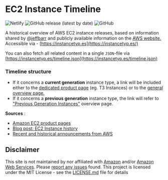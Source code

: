 # EC2 Instance Timeline


![Netlify](https://img.shields.io/netlify/8c48f705-c7c8-4a68-a370-2563f98d2306?color=green&logo=Netlify&logoColor=white&style=flat-square)
![GitHub release (latest by date)](https://img.shields.io/github/v/release/nrollr/ec2-timeline?color=informational&logo=GitHub&logoColor=white&style=flat-square)
![GitHub](https://img.shields.io/github/license/nrollr/ec2-timeline?color=green&logoColor=white&style=flat-square)

A historical overview of AWS EC2 instance releases, based on information shared by [@jeffbarr](https://mobile.twitter.com/jeffbarr) and publicly available information on the [AWS website.](https://aws.amazon.com) Accessible via - [https://instancetyp.es](https://instancetyp.es/)

You can also fetch all related content in a single `JSON`-file via [https://instancetyp.es/timeline.json](https://instancetyp.es/timeline.json)

### Timeline structure
* If it concerns a **current generation** instance type, a link will be included either to the [dedicated product page](https://aws.amazon.com/ec2/instance-types/t3/) (eg. T3 Instances) or to the [general overview page.](https://aws.amazon.com/ec2/instance-types/)
* If it concerns a **previous generation** instance type, the link will refer to ["Previous Generation Instances"](https://aws.amazon.com/ec2/previous-generation/) overview page.

**Sources** :
* [Amazon EC2 product pages](https://aws.amazon.com/ec2)
* [Blog post: EC2 Instance history](https://aws.amazon.com/blogs/aws/ec2-instance-history/)
* [Recent and historical announcements from AWS](https://aws.amazon.com/new/)

## Disclaimer
This site is not maintained by nor affiliated with [Amazon](https://www.amazon.com/) and/or [Amazon Web Services](https://aws.amazon.com/). Please [report any issues](https://github.com/nrollr/ec2-timeline/issues) found. This project is licensed under the MIT License - see the [LICENSE.md](LICENSE.md) file for details
